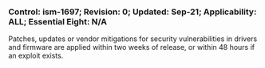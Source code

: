 ### Control: ism-1697; Revision: 0; Updated: Sep-21; Applicability: ALL; Essential Eight: N/A
<p>Patches, updates or vendor mitigations for security vulnerabilities in drivers and firmware are applied within two weeks of release, or within 48 hours if an exploit exists.</p>